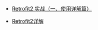 
- [Retrofit2 实战（一、使用详解篇）](https://juejin.cn/post/6978777076073660429)

- [Retrofit2详解](https://blog.csdn.net/qq_36699930/article/details/80564850)
